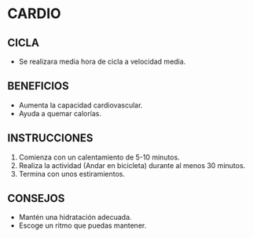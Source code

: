 # CARDIO

## CICLA
 - Se realizara media hora de cicla a velocidad media.

## BENEFICIOS
 - Aumenta la capacidad cardiovascular.
 - Ayuda a quemar calorías.

## INSTRUCCIONES
 1. Comienza con un calentamiento de 5-10 minutos.
 2. Realiza la actividad (Andar en bicicleta) durante al menos 30 minutos.
 3. Termina con unos estiramientos.

## CONSEJOS
 - Mantén una hidratación adecuada.
 - Escoge un ritmo que puedas mantener.